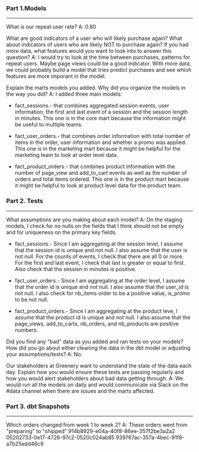 ### Part 1.Models
---
What is our repeat user rate?
A: 0.80

What are good indicators of a user who will likely purchase again? What about indicators of users who are likely NOT to purchase again? If you had more data, what features would you want to look into to answer this question?
A: I would try to look at the time between purchases, patterns for repeat users. Maybe page views could be a good indicator. With more data, we could probably build a model that tries predict purchases and see which features are more imporant in the model. 

Explain the marts models you added. Why did you organize the models in the way you did?
A: I added three main models:

* fact_sessions.- that combines aggregated session events, user information, the first and last event of a session and the session length in minutes. This one is in the core mart because the information might be useful to multiple teams.

* fact_user_orders.- that combines order information with total number of items in the order, user information and whether a promo was applied. This one is in the marketing mart because it might be helpful for the marketing team to look at order level data.

* fact_product_orders.- that combines product information with the number of page_view and add_to_cart events as well as the number of orders and total items ordered. This one is in the product mart because it might be helpful to look at product level data for the product team.

### Part 2. Tests
---
What assumptions are you making about each model?
A: On the staging models, I check for no nulls on the fields that I think should not be empty and for uniqueness on the primary key fields.

* fact_sessions.- Since I am aggregating at the session level, I assume that the session id is unique and not null. I also assume that the user is not null. For the counts of events, I check that there are all 0 or more. For the first and last event, I check that last is greater or equal to first. Also check that the session in minutes is positive.

* fact_user_orders.- Since I am aggregating at the order level, I assume that the order id is unique and not null. I also assume that the user_id is not null. I also check for nb_items order to be a positive value, is_promo to be not null.

* fact_product_orders.- Since I am aggregating at the product leve, I assume that the product id is unique and not null. I also assume that the page_views, add_to_carts, nb_orders, and nb_products are positive numbers.

Did you find any “bad” data as you added and ran tests on your models? How did you go about either cleaning the data in the dbt model or adjusting your assumptions/tests?
A: No.

Our stakeholders at Greenery want to understand the state of the data each day. Explain how you would ensure these tests are passing regularly and how you would alert stakeholders about bad data getting through.
A: We would run all the models on daily and would communicate via Slack on the #data channel when there are issues and the marts affected.

### Part 3. dbt Snapshots
---
Which orders changed from week 1 to week 2?
A: These orders went from "preparing" to "shipped"
914b8929-e04a-40f8-86ee-357f2be3a2a2
05202733-0e17-4726-97c2-0520c024ab85
939767ac-357a-4bec-91f8-a7b25edd46c9